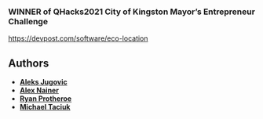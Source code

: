 ### WINNER of QHacks2021 City of Kingston Mayor’s Entrepreneur Challenge
https://devpost.com/software/eco-location

## Authors
* **[Aleks Jugovic](https://github.com/Aleksjug)**
* **[Alex Nainer](https://github.com/alexnainer)**
* **[Ryan Protheroe](https://github.com/Trenchh)**
* **[Michael Taciuk](https://github.com/MichaelGW)**
